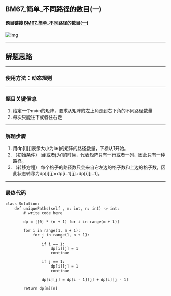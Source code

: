 ## BM67_简单_不同路径的数目(一)

#### 题目链接 [BM67_简单_不同路径的数目(一)](https://www.nowcoder.com/practice/166eaff8439d4cd898e3ba933fbc6358?tpId=295&tqId=685&ru=/exam/oj&qru=/ta/format-top101/question-ranking&sourceUrl=%2Fexam%2Foj)

![img](https://i.ibb.co/fFXhwZJ/20230719110314.png)

---
## 解题思路
---
### 使用方法：动态规则
---
### 题目关键信息
1. 给定一个m∗n的矩阵，要求从矩阵的左上角走到右下角的不同路径数量
2. 每次只能往下或者往右走

---
### 解题步骤
1. 用dp[i][j]表示大小为i∗j的矩阵的路径数量，下标从1开始。
2. （初始条件） 当i或者j为1的时候，代表矩阵只有一行或者一列，因此只有一种路径。
3. （转移方程） 每个格子的路径数只会来自它左边的格子数和上边的格子数，因此状态转移为dp[i][j]=dp[i−1][j]+dp[i][j−1]。
---

### 最终代码
```
class Solution:
    def uniquePaths(self , m: int, n: int) -> int:
        # write code here

        dp = [[0] * (n + 1) for i in range(m + 1)]

        for i in range(1, m + 1):
            for j in range(1, n + 1):

                if i == 1:
                    dp[i][j] = 1
                    continue

                if j == 1:
                    dp[i][j] = 1
                    continue

                dp[i][j] = dp[i - 1][j] + dp[i][j - 1]

        return dp[m][n]
```